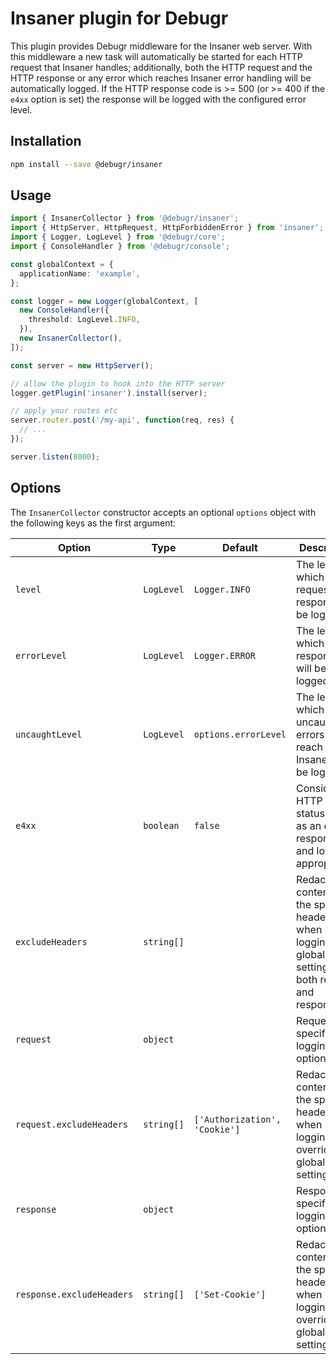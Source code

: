 Insaner plugin for Debugr
=========================

This plugin provides Debugr middleware for the Insaner web server.
With this middleware a new task will automatically be started for each
HTTP request that Insaner handles; additionally, both the HTTP request and
the HTTP response or any error which reaches Insaner error handling
will be automatically logged. If the HTTP response code is >= 500
(or >= 400 if the `e4xx` option is set) the response will be logged
with the configured error level.


## Installation

```bash
npm install --save @debugr/insaner
```

## Usage

```typescript
import { InsanerCollector } from '@debugr/insaner';
import { HttpServer, HttpRequest, HttpForbiddenError } from 'insaner';
import { Logger, LogLevel } from '@debugr/core';
import { ConsoleHandler } from '@debugr/console';

const globalContext = {
  applicationName: 'example',
};

const logger = new Logger(globalContext, [
  new ConsoleHandler({
    threshold: LogLevel.INFO,
  }),
  new InsanerCollector(),
]);

const server = new HttpServer();

// allow the plugin to hook into the HTTP server
logger.getPlugin('insaner').install(server);

// apply your routes etc
server.router.post('/my-api', function(req, res) {
  // ...
});

server.listen(8000);
```

## Options

The `InsanerCollector` constructor accepts an optional `options` object
with the following keys as the first argument:

| Option                    | Type       | Default                       | Description                                                                                             |
|---------------------------|------------|-------------------------------|---------------------------------------------------------------------------------------------------------|
| `level`                   | `LogLevel` | `Logger.INFO`                 | The level at which the request and response will be logged                                              |
| `errorLevel`              | `LogLevel` | `Logger.ERROR`                | The level at which error responses will be logged                                                       |
| `uncaughtLevel`           | `LogLevel` | `options.errorLevel`          | The level at which uncaught errors which reach Insaner will be logged                                   |
| `e4xx`                    | `boolean`  | `false`                       | Consider HTTP 4xx status code as an error response and log appropriately                                |
| `excludeHeaders`          | `string[]` |                               | Redact the contents of the specified headers when logging; global setting for both request and response |
| `request`                 | `object`   |                               | Request-specific logging options                                                                        |
| `request.excludeHeaders`  | `string[]` | `['Authorization', 'Cookie']` | Redact the contents of the specified headers when logging; overrides global setting                     |
| `response`                | `object`   |                               | Response-specific logging options                                                                       |
| `response.excludeHeaders` | `string[]` | `['Set-Cookie']`              | Redact the contents of the specified headers when logging; overrides global setting                     |
